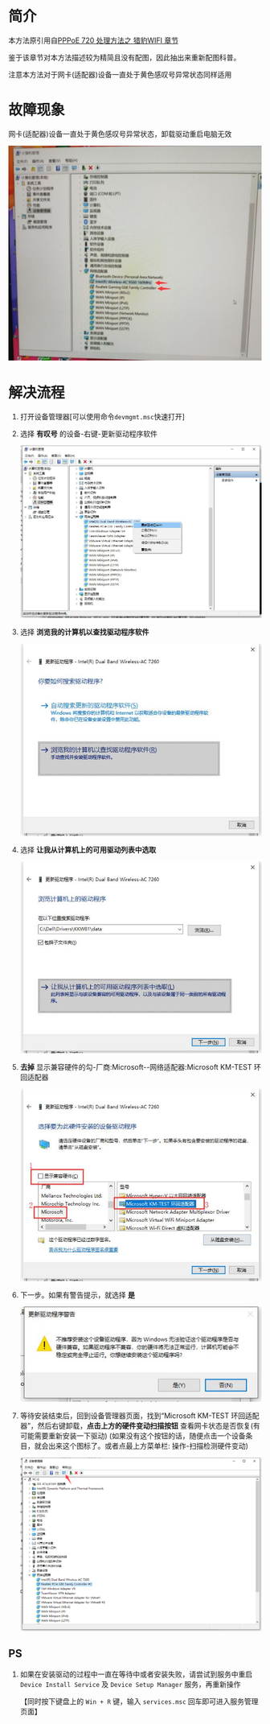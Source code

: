 <!-- TITLE: Windows系统使用环回适配器更新网卡(适配器)驱动 -->
<!-- SUBTITLE: 本文章旨在科普遇网卡设备一直处于黄色感叹号异常状态解决思路 -->

# 简介

本方法原引用自[PPPoE 720 处理方法之 猎豹WIFI 章节](/article/fault/%E6%95%85%E9%9A%9C720-%E6%8B%A8%E5%8F%B7%E7%BD%91%E7%BB%9C%E6%97%A0%E6%B3%95%E5%8D%8F%E8%B0%83%E7%BD%91%E7%BB%9C%E4%B8%AD%E6%9C%8D%E5%8A%A1%E5%99%A8%E7%9A%84%E5%8D%8F%E8%AE%AE%E8%AE%BE%E7%BD%AE#由卸载旧版本猎豹wifi导致解决方法)

鉴于该章节对本方法描述较为精简且没有配图，因此抽出来重新配图科普。

注意本方法对于网卡(适配器)设备一直处于黄色感叹号异常状态同样适用


# 故障现象

网卡(适配器)设备一直处于黄色感叹号异常状态，卸载驱动重启电脑无效

![网卡(适配器)设备一直处于黄色感叹号异常状态](/uploads/kp-hhspq_demo.jpg "网卡(适配器)设备一直处于黄色感叹号异常状态")

# 解决流程
1. 打开设备管理器[可以使用命令`devmgmt.msc`快速打开]
2. 选择 **有叹号** 的设备-右键-更新驱动程序软件

    ![右键-更新驱动程序软件](/uploads/kp-hhspq_screenshot1.jpg)
   
   
3. 选择 **浏览我的计算机以查找驱动程序软件**

    ![浏览计算机以查找驱动程序软件](/uploads/kp-hhspq_screenshot2.jpg)
   
   
4. 选择  **让我从计算机上的可用驱动列表中选取**

    ![让我从计算机上的可用驱动列表中选取](/uploads/kp-hhspq_screenshot3.jpg)
   
5. **去掉** 显示兼容硬件的勾-厂商:Microsoft--网络适配器:Microsoft KM-TEST 环回适配器
   
    ![去掉显示兼容硬件的勾选择驱动](/uploads/kp-hhspq_screenshot4.jpg)

6. 下一步。如果有警告提示，就选择 **是**

    ![警告提示](/uploads/kp-hhspq_screenshot5.jpg)

7. 等待安装结束后，回到设备管理器页面，找到“Microsoft KM-TEST 环回适配器”，然后右键卸载，**点击上方的硬件变动扫描按钮** 查看网卡状态是否恢复(有可能需要重新安装一下驱动)
   (如果没有这个按钮的话，随便点击一个设备条目，就会出来这个图标了。或者点最上方菜单栏: 操作-扫描检测硬件变动)
   
    ![重新扫描硬件变动](/uploads/kp-hhspq_screenshot6.png)

## PS
1. 如果在安装驱动的过程中一直在等待中或者安装失败，请尝试到服务中重启 `Device Install Service` 及 `Device Setup Manager` 服务，再重新操作

   【同时按下键盘上的 `Win + R` 键，输入 `services.msc` 回车即可进入服务管理页面】
